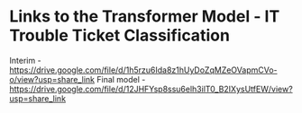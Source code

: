 # Links to the Transformer Model - IT Trouble Ticket Classification

Interim - https://drive.google.com/file/d/1h5rzu6Ida8z1hUyDoZqMZeOVapmCVo-o/view?usp=share_link
Final model - https://drive.google.com/file/d/12JHFYsp8ssu6elh3ilT0_B2IXysUtfEW/view?usp=share_link